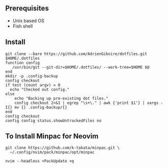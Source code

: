 ## Prerequisites

* Unix based OS
* Fish shell

## Install

```
git clone --bare https://github.com/AdrienGiboire/dotfiles.git $HOME/.dotfiles
function config
   /usr/bin/git --git-dir=$HOME/.dotfiles/ --work-tree=$HOME $@
end
mkdir -p .config-backup
config checkout
if test (count argv) = 0
  echo "Checked out config."
else
    echo "Backing up pre-existing dot files."
    config checkout 2>&1 | egrep "\s+\." | awk {'print $1'} | xargs -I{} mv {} .config-backup/{}
end
config checkout
config config status.showUntrackedFiles no
```

## To Install Minpac for Neovim

```
git clone https://github.com/k-takata/minpac.git \
  ~/.config/nvim/pack/minpac/opt/minpac

nvim --headless +PackUpdate +q
```
